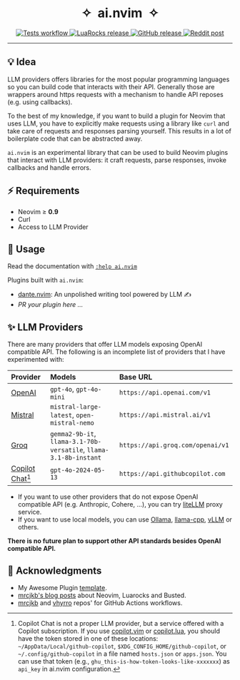 <h1 align="center">✧&nbsp;&nbsp;ai.nvim&nbsp;&nbsp;✧</h1>

<p align="center">
  <a href="https://github.com/S1M0N38/ai.nvim/actions/workflows/tests.yml">
    <img alt="Tests workflow" src="https://img.shields.io/github/actions/workflow/status/S1M0N38/ai.nvim/tests.yml?style=for-the-badge&label=Tests"/>
  </a>
  <a href="https://luarocks.org/modules/S1M0N38/ai.nvim">
    <img alt="LuaRocks release" src="https://img.shields.io/luarocks/v/S1M0N38/ai.nvim?style=for-the-badge&color=5d2fbf"/>
  </a>
  <a href="https://github.com/S1M0N38/ai.nvim/releases">
    <img alt="GitHub release" src="https://img.shields.io/github/v/release/S1M0N38/ai.nvim?style=for-the-badge&label=GitHub"/>
  </a>
  <a href="https://www.reddit.com/r/neovim/comments/...">
    <img alt="Reddit post" src="https://img.shields.io/badge/post-reddit?style=for-the-badge&label=Reddit&color=FF5700"/>
  </a>
</p>

______________________________________________________________________

## 💡 Idea

LLM providers offers libraries for the most popular programming languages so you can build code that interacts with their API.
Generally those are wrappers around https requests with a mechanism to handle API reposes (e.g. using callbacks).

To the best of my knowledge, if you want to build a plugin for Neovim that uses LLM, you have to explicitly make requests using a library like `curl` and take care of requests and responses parsing yourself. This results in a lot of boilerplate code that can be abstracted away.

`ai.nvim` is an experimental library that can be used to build Neovim plugins that interact with LLM providers: it craft requests, parse responses, invoke callbacks and handle errors.

## ⚡️ Requirements

- Neovim ≥ **0.9**
- Curl
- Access to LLM Provider

## 🚀 Usage

Read the documentation with [`:help ai.nvim`](https://github.com/S1M0N38/ai.nvim/blob/main/doc/ai.txt)

Plugins built with `ai.nvim`:

- [dante.nvim](https://github.com/S1M0N38/dante.nvim): An unpolished writing tool powered by LLM ✍️
- *PR your plugin here ...*

## ✨ LLM Providers

There are many providers that offer LLM models exposing OpenAI compatible API.
The following is an incomplete list of providers that I have experimented with:

| Provider                                                                                                                | Models                                                            | Base URL                         |
| :---------------------------------------------------------------------------------------------------------------------- | :---------------------------------------------------------------- | :------------------------------- |
| [OpenAI](https://platform.openai.com/docs/overview)                                                                     | `gpt-4o`, `gpt-4o-mini`                                           | `https://api.openai.com/v1`      |
| [Mistral](https://docs.mistral.ai/)                                                                                     | `mistral-large-latest`, `open-mistral-nemo`                       | `https://api.mistral.ai/v1`      |
| [Groq](https://console.groq.com/docs/quickstart)                                                                        | `gemma2-9b-it`, `llama-3.1-70b-versatile`, `llama-3.1-8b-instant` | `https://api.groq.com/openai/v1` |
| [Copilot Chat](https://docs.github.com/en/copilot/using-github-copilot/asking-github-copilot-questions-in-your-ide)[^1] | `gpt-4o-2024-05-13`                                               | `https://api.githubcopilot.com`  |

- If you want to use other providers that do not expose OpenAI compatible API (e.g. Anthropic, Cohere, ...), you can try [liteLLM](https://docs.litellm.ai/docs/) proxy service.
- If you want to use local models, you can use [Ollama](https://ollama.com/), [llama-cpp](https://github.com/ggerganov/llama.cpp), [vLLM](https://docs.vllm.ai/en/latest/) or others.

**There is no future plan to support other API standards besides OpenAI compatible API.**

## 🙏 Acknowledgments

- My Awesome Plugin [template](https://github.com/S1M0N38/my-awesome-plugin.nvim).
- [mrcjkb's blog posts](https://mrcjkb.dev/) about Neovim, Luarocks and Busted.
- [mrcjkb](https://github.com/mrcjkb) and [vhyrro](https://github.com/vhyrro) repos' for GitHub Actions workflows.

[^1]: Copilot Chat is not a proper LLM provider, but a service offered with a Copilot subscription. If you use [copilot.vim](https://github.com/github/copilot.vim) or [copilot.lua](https://github.com/zbirenbaum/copilot.lua), you should have the token stored in one of these locations: `~/AppData/Local/github-copilot`, `$XDG_CONFIG_HOME/github-copilot`, or `~/.config/github-copilot` in a file named `hosts.json` or `apps.json`. You can use that token (e.g., `ghu_this-is-how-token-looks-like-xxxxxxx`) as `api_key` in ai.nvim configuration.
